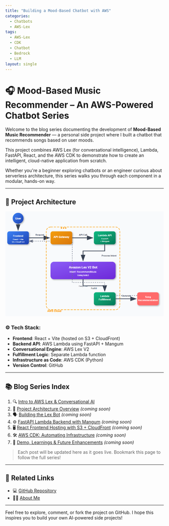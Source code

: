 ```yaml
---
title: "Building a Mood-Based Chatbot with AWS"
categories:
  - Chatbots
  - AWS-Lex
tags:
  - AWS-Lex
  - CDK
  - Chatbot
  - Bedrock
  - LLM
layout: single
---
```


# 🎧 Mood-Based Music Recommender – An AWS-Powered Chatbot Series

Welcome to the blog series documenting the development of **Mood-Based Music Recommender** — a personal side project where I built a chatbot that recommends songs based on user moods.

This project combines AWS Lex (for conversational intelligence), Lambda, FastAPI, React, and the AWS CDK to demonstrate how to create an intelligent, cloud-native application from scratch.

Whether you're a beginner exploring chatbots or an engineer curious about serverless architecture, this series walks you through each component in a modular, hands-on way.

---

## 🔧 Project Architecture

![Architecture Diagram](../assets/images/mood_based_music_recommender/architecture.png)

### ⚙️ Tech Stack:
- **Frontend**: React + Vite (hosted on S3 + CloudFront)
- **Backend API**: AWS Lambda using FastAPI + Mangum
- **Conversational Engine**: AWS Lex V2
- **Fulfillment Logic**: Separate Lambda function
- **Infrastructure as Code**: AWS CDK (Python)
- **Version Control**: GitHub

---

## 📚 Blog Series Index

1. 🔍 [Intro to AWS Lex & Conversational AI](https://debabrot.github.io/chatbots/aws%20lex/intro-to-chatbots/)
2. 🧱 [Project Architecture Overview](#) *(coming soon)*
3. 🗣️ [Building the Lex Bot](#) *(coming soon)*
4. ⚙️ [FastAPI Lambda Backend with Mangum](#) *(coming soon)*
5. 🖥️ [React Frontend Hosting with S3 + CloudFront](#) *(coming soon)*
6. 🛠️ [AWS CDK: Automating Infrastructure](#) *(coming soon)*
7. 🎥 [Demo, Learnings & Future Enhancements](#) *(coming soon)*

> Each post will be updated here as it goes live. Bookmark this page to follow the full series!

---

## 🔗 Related Links

- 💻 [GitHub Repository](https://github.com/debabrot/mood-based-music-recommender-chatbot)
- 👨‍💻 [About Me](https://debabrot.github.io/about/)

---

Feel free to explore, comment, or fork the project on GitHub. I hope this inspires you to build your own AI-powered side projects!

